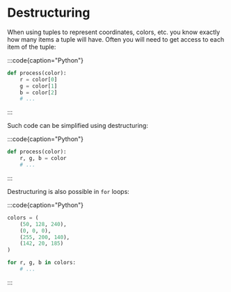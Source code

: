 # Destructuring

When using tuples to represent coordinates, colors, etc. you know exactly how many items a tuple will have.
Often you will need to get access to each item of the tuple:

:::code{caption="Python"}

```python
def process(color):
    r = color[0]
    g = color[1]
    b = color[2]
    # ...
```

:::

Such code can be simplified using destructuring:

:::code{caption="Python"}

```python
def process(color):
    r, g, b = color
    # ...
```

:::

Destructuring is also possible in `for` loops:

:::code{caption="Python"}

```python
colors = (
    (50, 128, 240),
    (0, 0, 0),
    (255, 200, 140),
    (142, 20, 185)
)

for r, g, b in colors:
    # ...
```

:::
